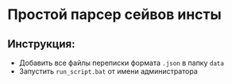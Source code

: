 # Простой парсер сейвов инсты

## Инструкция:
  - Добавить все файлы переписки формата `.json` в папку `data`
  - Запустить `run_script.bat` от имени администратора